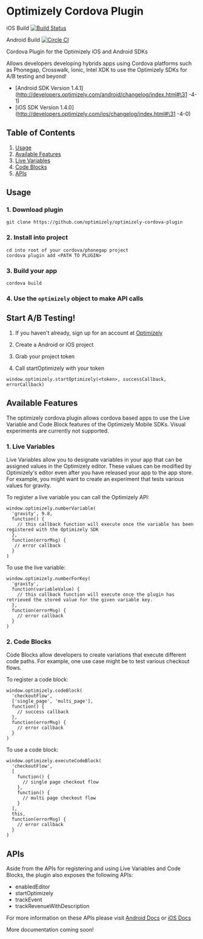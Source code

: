 # Optimizely Cordova Plugin

iOS Build [![Build Status](https://travis-ci.org/optimizely/optimizely-cordova-plugin.svg?branch=master)](https://travis-ci.org/optimizely/optimizely-cordova-plugin)

Android Build [![Circle CI](https://circleci.com/gh/optimizely/optimizely-cordova-plugin/tree/master.svg?style=svg)](https://circleci.com/gh/optimizely/optimizely-cordova-plugin/tree/master)

Cordova Plugin for the Optimizely iOS and Android SDKs

Allows developers developing hybrids apps using Cordova platforms such as Phonegap, Crosswalk, Ionic, Intel XDK to use the Optimizely SDKs for A/B
testing and beyond!

- [Android SDK Version 1.4.1](http://developers.optimizely.com/android/changelog/index.html#\31 -4-1)
- [iOS SDK Version 1.4.0](http://developers.optimizely.com/ios/changelog/index.html#\31 -4-0)

## Table of Contents
1. [Usage](#usage)
2. [Available Features](#available-features)
  1. [Live Variables](#live-variables)
  2. [Code Blocks](#code-blocks)
3. [APIs](#apis)


## Usage

### 1. Download plugin
```
git clone https://github.com/optimizely/optimizely-cordova-plugin
```

### 2. Install into project
```
cd into root of your cordova/phonegap project
cordova plugin add <PATH TO PLUGIN>
```

### 3. Build your app
```
cordova build
```

### 4. Use the `optimizely` object to make API calls


## Start A/B Testing!

1. If you haven't already, sign up for an account at [Optimizely](www.optimizely.com/mobile)

2. Create a Android or iOS project

3. Grab your project token

4. Call startOptimizely with your token
```
window.optimizely.startOptimizely(<token>, successCallback, errorCallback)
```

## Available Features
The optimizely cordova plugin allows cordova based apps to use the Live Variable and Code Block features of the Optimizely Mobile SDKs. Visual experiments are currently not supported.

### 1. Live Variables
Live Variables allow you to designate variables in your app that can be assigned values in the Optimizely editor. These values can be modified by Optimizely's editor even after you have released your app to the app store. For example, you might want to create an experiment that tests various values for gravity.

To register a live variable you can call the Optimizely API:
```
window.optimizely.numberVariable(
  'gravity', 9.8,
  function() {
    // this callback function will execute once the variable has been registered with the Optimizely SDK
  },
  function(errorMsg) {
   // error callback
  }
)
```

To use the live variable:
```
window.optimizely.numberForKey(
  'gravity',
  function(variableValue) {
    // this callback function will execute once the plugin has retrieved the stored value for the given variable key.
  },
  function(errorMsg) {
    // error callback
  }
)
```

### 2. Code Blocks
Code Blocks allow developers to create variations that execute different code paths. For example, one use case might be to test various checkout flows.

To register a code block:
```
window.optimizely.codeBlock(
  'checkoutFlow',
  ['single_page', 'multi_page'],
  function() {
    // success callback
  },
  function(errorMsg) {
    // error callback
  }
)
```

To use a code block:
```
window.optimizely.executeCodeBlock(
  'checkoutFlow',
  [
    function() {
      // single page checkout flow
    },
    function() {
      // multi page checkout flow
    }
  ],
  this,
  function(errorMsg) {
    // error callback
  }
)
```

## APIs
Aside from the APIs for registering and using Live Variables and Code Blocks, the plugin also exposes the following APIs:
- enabledEditor
- startOptimizely
- trackEvent
- trackRevenueWithDescription

For more information on these APIs please visit [Android Docs](http://developers.optimizely.com/android/reference/index.html) or [iOS Docs](http://developers.optimizely.com/ios/reference/index.html)

More documentation coming soon!
